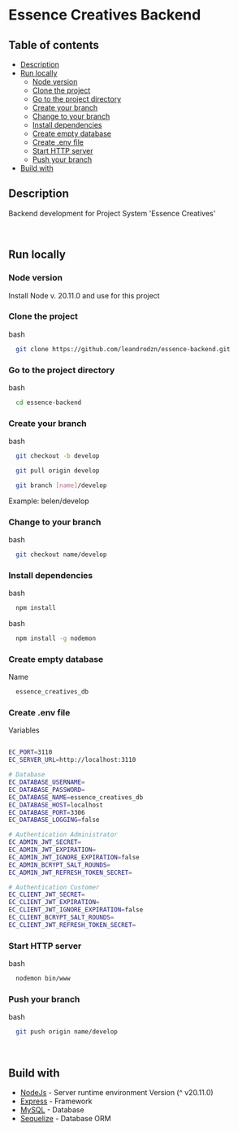# Essence Creatives Backend

## Table of contents

- [Description](#description)
- [Run locally](#run-locally)
  - [Node version](#node-version)
  - [Clone the project](#clone-the-project)
  - [Go to the project directory](#go-to-the-project-directory)
  - [Create your branch](#create-your-branch)
  - [Change to your branch](#change-to-your-branch)
  - [Install dependencies](#install-dependencies)
  - [Create empty database](#create-empty-database)
  - [Create .env file](#create-env-file)
  - [Start HTTP server](#start-http-server)
  - [Push your branch](#push-your-branch)
- [Build with](#build-with)

## Description

Backend development for Project System 'Essence Creatives'

<br>

## Run locally

### Node version

Install Node v. 20.11.0 and use for this project

### Clone the project

bash

```sh
  git clone https://github.com/leandrodzn/essence-backend.git
```

### Go to the project directory

bash

```sh
  cd essence-backend
```

### Create your branch

bash

```sh
  git checkout -b develop
```

```sh
  git pull origin develop
```

```sh
  git branch [name]/develop
```

Example: belen/develop

### Change to your branch

bash

```sh
  git checkout name/develop
```

### Install dependencies

bash

```sh
  npm install
```

bash

```sh
  npm install -g nodemon
```

### Create empty database

Name

```sh
  essence_creatives_db
```

### Create .env file

Variables

```bash

EC_PORT=3110
EC_SERVER_URL=http://localhost:3110

# Database
EC_DATABASE_USERNAME=
EC_DATABASE_PASSWORD=
EC_DATABASE_NAME=essence_creatives_db
EC_DATABASE_HOST=localhost
EC_DATABASE_PORT=3306
EC_DATABASE_LOGGING=false

# Authentication Administrator
EC_ADMIN_JWT_SECRET=
EC_ADMIN_JWT_EXPIRATION=
EC_ADMIN_JWT_IGNORE_EXPIRATION=false
EC_ADMIN_BCRYPT_SALT_ROUNDS=
EC_ADMIN_JWT_REFRESH_TOKEN_SECRET=

# Authentication Customer
EC_CLIENT_JWT_SECRET=
EC_CLIENT_JWT_EXPIRATION=
EC_CLIENT_JWT_IGNORE_EXPIRATION=false
EC_CLIENT_BCRYPT_SALT_ROUNDS=
EC_CLIENT_JWT_REFRESH_TOKEN_SECRET=

```

### Start HTTP server

bash

```sh
  nodemon bin/www
```

### Push your branch

bash

```sh
  git push origin name/develop
```

<br>

## Build with

- [NodeJs](https://nodejs.org/es) - Server runtime environment Version (^ v20.11.0)
- [Express](https://expressjs.com/) - Framework
- [MySQL](https://www.mysql.com/) - Database
- [Sequelize](https://sequelize.org/) - Database ORM
